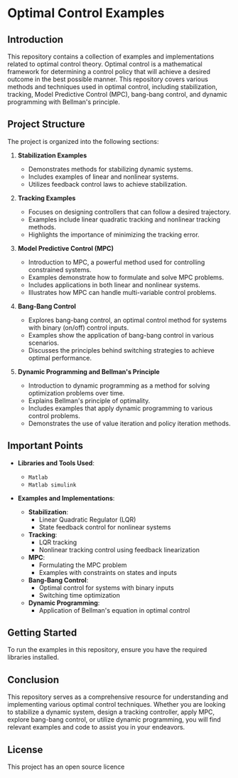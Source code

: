# Optimal Control Examples

## Introduction

This repository contains a collection of examples and implementations related to optimal control theory. Optimal control is a mathematical framework for determining a control policy that will achieve a desired outcome in the best possible manner. This repository covers various methods and techniques used in optimal control, including stabilization, tracking, Model Predictive Control (MPC), bang-bang control, and dynamic programming with Bellman's principle.

## Project Structure

The project is organized into the following sections:

1. **Stabilization Examples**
    - Demonstrates methods for stabilizing dynamic systems.
    - Includes examples of linear and nonlinear systems.
    - Utilizes feedback control laws to achieve stabilization.

2. **Tracking Examples**
    - Focuses on designing controllers that can follow a desired trajectory.
    - Examples include linear quadratic tracking and nonlinear tracking methods.
    - Highlights the importance of minimizing the tracking error.

3. **Model Predictive Control (MPC)**
    - Introduction to MPC, a powerful method used for controlling constrained systems.
    - Examples demonstrate how to formulate and solve MPC problems.
    - Includes applications in both linear and nonlinear systems.
    - Illustrates how MPC can handle multi-variable control problems.

4. **Bang-Bang Control**
    - Explores bang-bang control, an optimal control method for systems with binary (on/off) control inputs.
    - Examples show the application of bang-bang control in various scenarios.
    - Discusses the principles behind switching strategies to achieve optimal performance.

5. **Dynamic Programming and Bellman's Principle**
    - Introduction to dynamic programming as a method for solving optimization problems over time.
    - Explains Bellman's principle of optimality.
    - Includes examples that apply dynamic programming to various control problems.
    - Demonstrates the use of value iteration and policy iteration methods.

## Important Points

- **Libraries and Tools Used**:
  - `Matlab`
  - `Matlab simulink`
    
- **Examples and Implementations**:
  - **Stabilization**:
    - Linear Quadratic Regulator (LQR)
    - State feedback control for nonlinear systems
  - **Tracking**:
    - LQR tracking
    - Nonlinear tracking control using feedback linearization
  - **MPC**:
    - Formulating the MPC problem
    - Examples with constraints on states and inputs
  - **Bang-Bang Control**:
    - Optimal control for systems with binary inputs
    - Switching time optimization
  - **Dynamic Programming**:
    - Application of Bellman's equation in optimal control

## Getting Started

To run the examples in this repository, ensure you have the required libraries installed. 

## Conclusion
This repository serves as a comprehensive resource for understanding and implementing various optimal control techniques. Whether you are looking to stabilize a dynamic system, design a tracking controller, apply MPC, explore bang-bang control, or utilize dynamic programming, you will find relevant examples and code to assist you in your endeavors.

## License

This project has an open source licence
